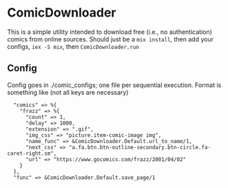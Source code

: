 # ComicDownloader

This is a simple utility intended to download free (i.e., no authentication) comics from online sources. Should just be a `mix install`, then add your configs, `iex -S mix`, then `ComicDownloader.run`

## Config

Config goes in ./comic_configs; one file per sequential execution. Format is something like (not all keys are necessary)

```
  "comics" => %{
    "frazz" => %{
      "count" => 1,
      "delay" => 1000,
      "extension" => ".gif",
      "img_css" => "picture.item-comic-image img",
      "name_func" => &ComicDownloader.Default.url_to_name/1,
      "next_css" => "a.fa.btn.btn-outline-secondary.btn-circle.fa-caret-right.sm",
      "url" => "https://www.gocomics.com/frazz/2001/04/02"
    }
  },
  "func" => &ComicDownloader.Default.save_page/1
```
